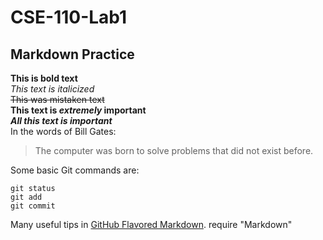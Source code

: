 # CSE-110-Lab1
## Markdown Practice
**This is bold text** \
*This text is italicized* \
~~This was mistaken text~~ \
**This text is _extremely_ important** \
***All this text is important***\
In the words of Bill Gates:

> The computer was born to solve problems that did not exist before.

Some basic Git commands are:
```
git status
git add
git commit
```
Many useful tips in [GitHub Flavored Markdown](https://docs.github.com/en/free-pro-team@latest/github/writing-on-github/basic-writing-and-formatting-syntax).
require "Markdown"
